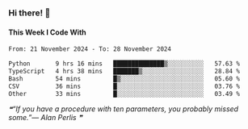 ### Hi there! 👋

#### This Week I Code With
<!--START_SECTION:waka-->

```txt
From: 21 November 2024 - To: 28 November 2024

Python       9 hrs 16 mins   ██████████████▒░░░░░░░░░░   57.63 %
TypeScript   4 hrs 38 mins   ███████▒░░░░░░░░░░░░░░░░░   28.84 %
Bash         54 mins         █▒░░░░░░░░░░░░░░░░░░░░░░░   05.60 %
CSV          36 mins         █░░░░░░░░░░░░░░░░░░░░░░░░   03.76 %
Other        33 mins         █░░░░░░░░░░░░░░░░░░░░░░░░   03.49 %
```

<!--END_SECTION:waka-->

<!--STARTS_HERE_QUOTE_README-->
<i>❝“If you have a procedure with ten parameters, you probably missed some.”— Alan Perlis  ❞</i>
<!--ENDS_HERE_QUOTE_README-->
